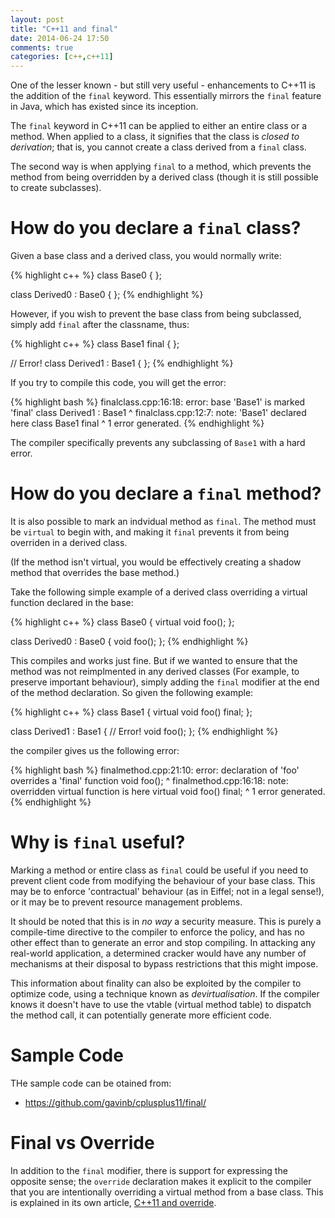 ```yaml
---
layout: post
title: "C++11 and final"
date: 2014-06-24 17:50
comments: true
categories: [c++,c++11]
---
```


One of the lesser known - but still very useful - enhancements to C++11 is
the addition of the `final` keyword.  This essentially mirrors the `final`
feature in Java, which has existed since its inception.

<!--more-->

The `final` keyword in C++11 can be applied to either an entire class or a
method.  When applied to a class, it signifies that the class is *closed to
derivation*; that is, you cannot create a class derived from a `final`
class.

The second way is when applying `final` to a method, which prevents the
method from being overridden by a derived class (though it is still possible
to create subclasses).

# How do you declare a `final` class?

Given a base class and a derived class, you would normally write:

{% highlight c++ %}
class Base0
{
};

class Derived0 : Base0
{
};
{% endhighlight %}

However, if you wish to prevent the base class from being subclassed, simply
add `final` after the classname, thus:

{% highlight c++ %}
class Base1 final
{
};

// Error!
class Derived1 : Base1
{
};
{% endhighlight %}

If you try to compile this code, you will get the error:

{% highlight bash %}
finalclass.cpp:16:18: error: base 'Base1' is marked 'final'
class Derived1 : Base1
                 ^
finalclass.cpp:12:7: note: 'Base1' declared here
class Base1 final
      ^
1 error generated.
{% endhighlight %}

The compiler specifically prevents any subclassing of `Base1` with a hard
error.

# How do you declare a `final` method?

It is also possible to mark an indvidual method as `final`.  The method must
be `virtual` to begin with, and making it `final` prevents it from being
overriden in a derived class.

(If the method isn't virtual, you would be effectively creating a shadow
method that overrides the base method.)

Take the following simple example of a derived class overriding a virtual
function declared in the base:

{% highlight c++ %}
class Base0
{
    virtual void foo();
};

class Derived0 : Base0
{
    void foo();
};
{% endhighlight %}

This compiles and works just fine.  But if we wanted to ensure that the
method was not reimplmented in any derived classes (For example, to preserve
important behaviour), simply adding the `final` modifier at the end of the
method declaration.  So given the following example:

{% highlight c++ %}
class Base1
{
    virtual void foo() final;
};

class Derived1 : Base1
{
    // Error!
    void foo();
};
{% endhighlight %}

the compiler gives us the following error:

{% highlight bash %}
finalmethod.cpp:21:10: error: declaration of 'foo' overrides a 'final' function
    void foo();
         ^
finalmethod.cpp:16:18: note: overridden virtual function is here
    virtual void foo() final;
                 ^
1 error generated.
{% endhighlight %}

# Why is `final` useful?

Marking a method or entire class as `final` could be useful if you need to
prevent client code from modifying the behaviour of your base class.  This
may be to enforce 'contractual' behaviour (as in Eiffel; not in a legal
sense!), or it may be to prevent resource management problems.

It should be noted that this is in *no way* a security measure.  This is
purely a compile-time directive to the compiler to enforce the policy, and
has no other effect than to generate an error and stop compiling.  In
attacking any real-world application, a determined cracker would have any
number of mechanisms at their disposal to bypass restrictions that this
might impose.

This information about finality can also be exploited by the compiler to
optimize code, using a technique known as *devirtualisation*. If the
compiler knows it doesn't have to use the vtable (virtual method table) to
dispatch the method call, it can potentially generate more efficient code.

# Sample Code

THe sample code can be otained from:

- https://github.com/gavinb/cplusplus11/final/

# Final vs Override

In addition to the `final` modifier, there is support for expressing the
opposite sense; the `override` declaration makes it explicit to the compiler
that you are intentionally overriding a virtual method from a base class.
This is explained in its own article, [C++11 and
override](/2014/06/c-plus-plus-11-and-override.html).
